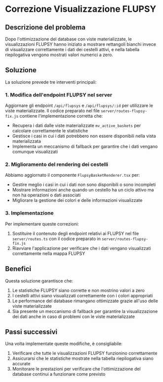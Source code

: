 # Correzione Visualizzazione FLUPSY

## Descrizione del problema

Dopo l'ottimizzazione del database con viste materializzate, le visualizzazioni FLUPSY hanno iniziato a mostrare rettangoli bianchi invece di visualizzare correttamente i dati dei cestelli attivi, e nella tabella riepilogativa vengono mostrati valori numerici a zero.

## Soluzione

La soluzione prevede tre interventi principali:

### 1. Modifica dell'endpoint FLUPSY nel server

Aggiornare gli endpoint `/api/flupsys` e `/api/flupsys/:id` per utilizzare le viste materializzate. Il codice preparato nel file `server/routes-flupsy-fix.js` contiene l'implementazione corretta che:

- Recupera i dati dalle viste materializzate `mv_active_baskets` per calcolare correttamente le statistiche
- Gestisce i casi in cui i dati potrebbero non essere disponibili nella vista materializzata
- Implementa un meccanismo di fallback per garantire che i dati vengano comunque visualizzati

### 2. Miglioramento del rendering dei cestelli

Abbiamo aggiornato il componente `FlupsyBasketRenderer.tsx` per:

- Gestire meglio i casi in cui i dati non sono disponibili o sono incompleti
- Mostrare informazioni anche quando un cestello ha un ciclo attivo ma non ha operazioni o dati associati
- Migliorare la gestione dei colori e delle informazioni visualizzate

### 3. Implementazione

Per implementare queste correzioni:

1. Sostituire il contenuto degli endpoint relativi ai FLUPSY nel file `server/routes.ts` con il codice preparato in `server/routes-flupsy-fix.js`
2. Riavviare l'applicazione per verificare che i dati vengano visualizzati correttamente nella mappa FLUPSY

## Benefici

Questa soluzione garantisce che:

1. Le statistiche FLUPSY siano corrette e non mostrino valori a zero
2. I cestelli attivi siano visualizzati correttamente con i colori appropriati
3. Le performance del database rimangano ottimizzate grazie all'uso delle viste materializzate
4. Sia presente un meccanismo di fallback per garantire la visualizzazione dei dati anche in caso di problemi con le viste materializzate

## Passi successivi

Una volta implementate queste modifiche, è consigliabile:

1. Verificare che tutte le visualizzazioni FLUPSY funzionino correttamente
2. Assicurarsi che le statistiche mostrate nella tabella riepilogativa siano accurate
3. Monitorare le prestazioni per verificare che l'ottimizzazione del database continui a funzionare come previsto